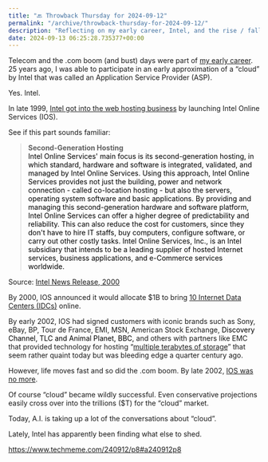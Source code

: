```yaml
---
title: "🔙 Throwback Thursday for 2024-09-12"
permalink: "/archive/throwback-thursday-for-2024-09-12/"
description: "Reflecting on my early career, Intel, and the rise / fall of the web hosting boom."
date: 2024-09-13 06:25:28.735377+00:00
---
```


<p>Telecom and the .com boom (and bust) days were part of <a target="_blank" rel="noopener noreferrer nofollow" href="https://fudge.org/archive/and-for-my-next-trick/">my early career</a>. 25 years ago, I was able to participate in an early approximation of a “cloud” by Intel that was called an Application Service Provider (ASP).</p><p>Yes. Intel.</p><p>In late 1999, <a target="_blank" rel="noopener noreferrer nofollow" href="https://www.intel.com/pressroom/archive/releases/1999/CN092899.htm">Intel got into the web hosting business</a> by launching Intel Online Services (IOS). </p><p>See if this part sounds familiar:</p><blockquote><p><strong>Second-Generation Hosting</strong><br><span style="color: rgb(0, 0, 0)">Intel Online Services' main focus is its second-generation hosting, in which standard, hardware and software is integrated, validated, and managed by Intel Online Services. Using this approach, Intel Online Services provides not just the building, power and network connection - called co-location hosting - but also the servers, operating system software and basic applications. By providing and managing this second-generation hardware and software platform, Intel Online Services can offer a higher degree of predictability and reliability. This can also reduce the cost for customers, since they don't have to hire IT staffs, buy computers, configure software, or carry out other costly tasks. Intel Online Services, Inc., is an Intel subsidiary that intends to be a leading supplier of hosted Internet services, business applications, and e-Commerce services worldwide.</span></p></blockquote><p>Source: <a target="_blank" rel="noopener noreferrer nofollow" href="https://www.intel.com/pressroom/archive/releases/2000/in040400.htm">Intel News Release, 2000</a></p><p>By 2000, IOS announced it would allocate $1B to bring <a target="_blank" rel="noopener noreferrer nofollow" href="https://www.intel.com/pressroom/archive/releases/2000/in040400.htm">10 Internet Data Centers (IDCs)</a> online.</p><p>By early 2002, IOS had signed customers with iconic brands such as Sony, eBay, BP, Tour de France, EMI, MSN,&nbsp;American Stock Exchange, <span style="color: rgb(0, 0, 0)">Discovery Channel, TLC and Animal Planet, BBC, </span><span>and others with partners like EMC that provided technology for hosting “</span><a target="_blank" rel="noopener noreferrer nofollow" href="https://www.intel.com/pressroom/archive/releases/2000/cn112700.htm">multiple terabytes of storage</a><span>” that seem rather quaint today but was bleeding edge a quarter century ago.</span></p><p>However, life moves fast and so did the .com boom. By late 2002, <a target="_blank" rel="noopener noreferrer nofollow" href="https://www.intel.com/pressroom/archive/releases/2002/20020618corp.htm">IOS was no more</a>.</p><p>Of course “cloud” became wildly successful. Even conservative projections easily cross over into the trillions ($T) for the “cloud” market.</p><p>Today, A.I. is taking up a lot of the conversations about “cloud”. </p><p>Lately, Intel has apparently been finding what else to shed.</p><p><a target="_blank" rel="noopener noreferrer nofollow" href="https://www.techmeme.com/240912/p8#a240912p8">https://www.techmeme.com/240912/p8#a240912p8</a></p><p></p>